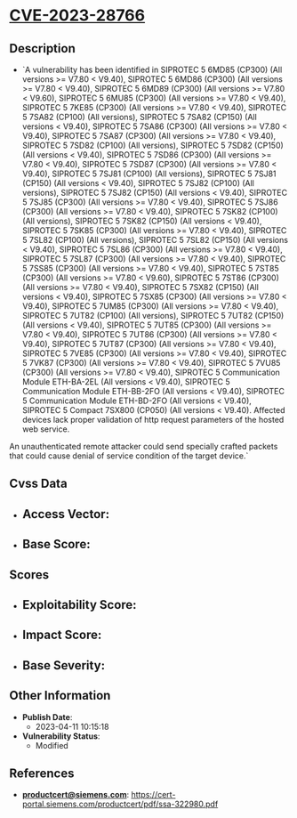 
# [CVE-2023-28766](https://cert-portal.siemens.com/productcert/pdf/ssa-322980.pdf)

## Description

- `A vulnerability has been identified in SIPROTEC 5 6MD85 (CP300) (All versions >= V7.80 < V9.40), SIPROTEC 5 6MD86 (CP300) (All versions >= V7.80 < V9.40), SIPROTEC 5 6MD89 (CP300) (All versions >= V7.80 < V9.60), SIPROTEC 5 6MU85 (CP300) (All versions >= V7.80 < V9.40), SIPROTEC 5 7KE85 (CP300) (All versions >= V7.80 < V9.40), SIPROTEC 5 7SA82 (CP100) (All versions), SIPROTEC 5 7SA82 (CP150) (All versions < V9.40), SIPROTEC 5 7SA86 (CP300) (All versions >= V7.80 < V9.40), SIPROTEC 5 7SA87 (CP300) (All versions >= V7.80 < V9.40), SIPROTEC 5 7SD82 (CP100) (All versions), SIPROTEC 5 7SD82 (CP150) (All versions < V9.40), SIPROTEC 5 7SD86 (CP300) (All versions >= V7.80 < V9.40), SIPROTEC 5 7SD87 (CP300) (All versions >= V7.80 < V9.40), SIPROTEC 5 7SJ81 (CP100) (All versions), SIPROTEC 5 7SJ81 (CP150) (All versions < V9.40), SIPROTEC 5 7SJ82 (CP100) (All versions), SIPROTEC 5 7SJ82 (CP150) (All versions < V9.40), SIPROTEC 5 7SJ85 (CP300) (All versions >= V7.80 < V9.40), SIPROTEC 5 7SJ86 (CP300) (All versions >= V7.80 < V9.40), SIPROTEC 5 7SK82 (CP100) (All versions), SIPROTEC 5 7SK82 (CP150) (All versions < V9.40), SIPROTEC 5 7SK85 (CP300) (All versions >= V7.80 < V9.40), SIPROTEC 5 7SL82 (CP100) (All versions), SIPROTEC 5 7SL82 (CP150) (All versions < V9.40), SIPROTEC 5 7SL86 (CP300) (All versions >= V7.80 < V9.40), SIPROTEC 5 7SL87 (CP300) (All versions >= V7.80 < V9.40), SIPROTEC 5 7SS85 (CP300) (All versions >= V7.80 < V9.40), SIPROTEC 5 7ST85 (CP300) (All versions >= V7.80 < V9.60), SIPROTEC 5 7ST86 (CP300) (All versions >= V7.80 < V9.40), SIPROTEC 5 7SX82 (CP150) (All versions < V9.40), SIPROTEC 5 7SX85 (CP300) (All versions >= V7.80 < V9.40), SIPROTEC 5 7UM85 (CP300) (All versions >= V7.80 < V9.40), SIPROTEC 5 7UT82 (CP100) (All versions), SIPROTEC 5 7UT82 (CP150) (All versions < V9.40), SIPROTEC 5 7UT85 (CP300) (All versions >= V7.80 < V9.40), SIPROTEC 5 7UT86 (CP300) (All versions >= V7.80 < V9.40), SIPROTEC 5 7UT87 (CP300) (All versions >= V7.80 < V9.40), SIPROTEC 5 7VE85 (CP300) (All versions >= V7.80 < V9.40), SIPROTEC 5 7VK87 (CP300) (All versions >= V7.80 < V9.40), SIPROTEC 5 7VU85 (CP300) (All versions >= V7.80 < V9.40), SIPROTEC 5 Communication Module ETH-BA-2EL (All versions < V9.40), SIPROTEC 5 Communication Module ETH-BB-2FO (All versions < V9.40), SIPROTEC 5 Communication Module ETH-BD-2FO (All versions < V9.40), SIPROTEC 5 Compact 7SX800 (CP050) (All versions < V9.40). Affected devices lack proper validation of http request parameters of the hosted web service.
An unauthenticated remote attacker could send specially crafted packets that could cause denial of service condition of the target device.`

## Cvss Data

- **Access Vector**:
  - 
- **Base Score**:
  - 

## Scores

- **Exploitability Score**:
  - 
- **Impact Score**:
  - 
- **Base Severity**:
  - 

## Other Information

- **Publish Date**:
  - 2023-04-11 10:15:18
- **Vulnerability Status**:
  - Modified

## References

- **productcert@siemens.com**: https://cert-portal.siemens.com/productcert/pdf/ssa-322980.pdf
